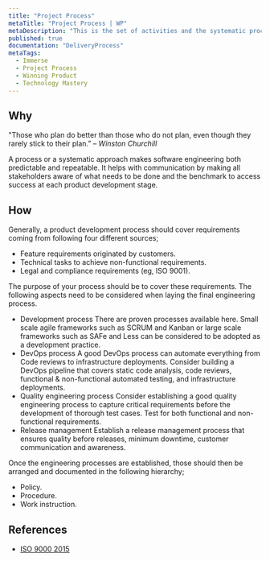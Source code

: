 ```yaml
---
title: "Project Process"
metaTitle: "Project Process | WP"
metaDescription: "This is the set of activities and the systematic process in which they need to be carried out to develop the product. It covers both engineering and delivery related disciplines."
published: true
documentation: "DeliveryProcess"
metaTags:
  - Immerse
  - Project Process
  - Winning Product
  - Technology Mastery
---
```



## Why
"Those who plan do better than those who do not plan, even though they rarely stick to their plan.” – _Winston Churchill_

A process or a systematic approach makes software engineering both predictable and repeatable. It helps with communication by making all stakeholders aware of what needs to be done and the benchmark to access success at each product development stage.


## How
Generally, a product development process should cover requirements coming from following four different sources;
- Feature requirements originated by customers.
- Technical tasks to achieve non-functional requirements.
- Legal and compliance requirements (eg, ISO 9001).

The purpose of your process should be to cover these requirements. The following aspects need to be considered when laying the final engineering process.
- Development process
There are proven processes available here. Small scale agile frameworks such as SCRUM and Kanban or large scale frameworks such as SAFe and Less can be considered to be adopted as a development practice.
- DevOps process
A good DevOps process can automate everything from Code reviews to infrastructure deployments. Consider building a DevOps pipeline that covers static code analysis, code reviews, functional & non-functional automated testing, and infrastructure deployments.
- Quality engineering process
Consider establishing a good quality engineering process to capture critical requirements before the development of thorough test cases. Test for both functional and non-functional requirements.
- Release management
Establish a release management process that ensures quality before releases, minimum downtime, customer communication and awareness.

Once the engineering processes are established, those should then be arranged and documented in the following hierarchy;
- Policy.
- Procedure.
- Work instruction.


## References
- [ISO 9000 2015](https://www.praxiom.com/iso-definition.htm)
